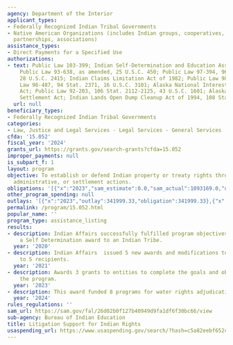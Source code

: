 ```yaml
---
agency: Department of the Interior
applicant_types:
- Federally Recognized Indian Tribal Governments
- Native American Organizations (includes Indian groups, cooperatives, corporations,
  partnerships, associations)
assistance_types:
- Direct Payments for a Specified Use
authorizations:
- text: Public Law 103-399; Indian Self-Determination and Education Assistance Act,
    Public Law 93-638, as amended, 25 U.S.C. 450; Public Law 97-394, 96 Stat. 1976,
    28 U.S.C. 2415; Indian Claims Limitation Act of 1982; Public Law 98-250; Public
    Law 96-487, 94 Stat. 2371, 16 U.S.C. 3101; Alaska National Interest Lands Conservation
    Act; Public Law 92-203, 106 Stat. 2112-2125, 43 U.S.C. 1601; Alaska Native Claims
    Settlement Act; Indian Lands Open Dump Cleanup Act of 1994, 108 Stat. 4164.
  url: null
beneficiary_types:
- Federally Recognized Indian Tribal Governments
categories:
- Law, Justice and Legal Services - Legal Services - General Services
cfda: '15.052'
fiscal_year: '2024'
grants_url: https://grants.gov/search-grants?cfda=15.052
improper_payments: null
is_subpart_f: 1
layout: program
objective: To establish or defend Indian property or treaty rights through judicial,
  administrative, or settlement actions.
obligations: '[{"x":"2023","sam_estimate":0.0,"sam_actual":1093169.0,"usa_spending_actual":1093169.0},{"x":"2024","sam_estimate":0.0,"sam_actual":382847.0,"usa_spending_actual":382847.33},{"x":"2025","sam_estimate":0.0,"sam_actual":279000.0,"usa_spending_actual":227933.0}]'
other_program_spending: null
outlays: '[{"x":"2023","outlay":341999.33,"obligation":341999.33},{"x":"2024","outlay":20000.0,"obligation":45000.0},{"x":"2025","outlay":0.0,"obligation":0.0}]'
permalink: /program/15.052.html
popular_name: ''
program_type: assistance_listing
results:
- description: Indian Affairs successfully fulfilled program objectives by issuing
    a Self Determination award to an Indian Tribe.
  year: '2020'
- description: Indian Affairs  issued 5 new awards and modifications to existing awards
    to 5 recipients.
  year: '2021'
- description: Awards 3 grants to entities to complete the goals and objectives of
    the program.
  year: '2023'
- description: This award funded 8 programs for water rights adjudications and litigations
  year: '2024'
rules_regulations: ''
sam_url: https://sam.gov/fal/26d02b0f127b40949d9fa1df6f30bc66/view
sub-agency: Bureau of Indian Education
title: Litigation Support for Indian Rights
usaspending_url: https://www.usaspending.gov/search/?hash=c5a82eebf652c6bdbd7caf0904e941fc
---
```

